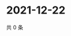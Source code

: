 # 2021-12-22

共 0 条

<!-- BEGIN WEIBO -->
<!-- 最后更新时间 Wed Dec 22 2021 04:12:56 GMT+0800 (China Standard Time) -->

<!-- END WEIBO -->
